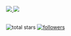 <div>
<a href="https://www.youtube.com/@BCommander" target="_blank"><img src="https://img.shields.io/badge/YouTube-FF0000?style=for-the-badge&logo=youtube&logoColor=white" target="_blank">
</a>
 <a href="https://discord.gg/PWyRX5zwWv" target="_blank"><img src="https://img.shields.io/badge/Discord-7289DA?style=for-the-badge&logo=discord&logoColor=white" target="_blank"></a> 
</div>
</p>
<br/>
</a>
    <img alt="total stars" title="Total stars on GitHub" src="https://custom-icon-badges.demolab.com/github/stars/hcgu32?color=55960c&style=for-the-badge&labelColor=488207&logo=star"/></a>
  <a href="https://github.com/hcgu32?tab=followers">
    <img alt="followers" title="Follow me on Github" src="https://custom-icon-badges.demolab.com/github/followers/hcgu32?color=236ad3&labelColor=1155ba&style=for-the-badge&logo=person-add&label=Follow&logoColor=white"/></a>
</p>
